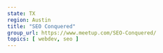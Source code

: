 ```yaml
---
state: TX
region: Austin
title: "SEO Conquered"
group_url: https://www.meetup.com/SEO-Conquered/
topics: [ webdev, seo ]
---
```

